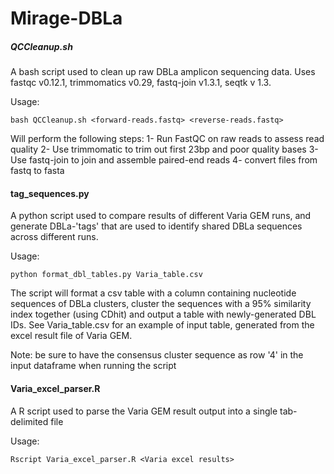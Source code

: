 # Mirage-DBLa

##### QCCleanup.sh #####

A bash script used to clean up raw DBLa amplicon sequencing data. Uses fastqc v0.12.1, trimmomatics v0.29, fastq-join v1.3.1, seqtk v 1.3.

Usage: 

```bash QCCleanup.sh <forward-reads.fastq> <reverse-reads.fastq>```

Will perform the following steps:
1- Run FastQC on raw reads to assess read quality
2- Use trimmomatic to trim out first 23bp and poor quality bases
3- Use fastq-join to join and assemble paired-end reads
4- convert files from fastq to fasta

#### tag_sequences.py ####

A python script used to compare results of different Varia GEM runs, and generate DBLa-'tags' that are used to identify shared DBLa sequences across different runs.

Usage: 

```python format_dbl_tables.py Varia_table.csv```

The script will format a csv table with a column containing nucleotide sequences of DBLa clusters, cluster the sequences with a 95% similarity index together (using CDhit) and output a table with newly-generated DBL IDs. See Varia_table.csv for an example of input table, generated from the excel result file of Varia GEM. 

Note: be sure to have the consensus cluster sequence as row '4' in the input dataframe when running the script

#### Varia_excel_parser.R ####

A R script used to parse the Varia GEM result output into a single tab-delimited file

Usage: 

```Rscript Varia_excel_parser.R <Varia excel results>```
